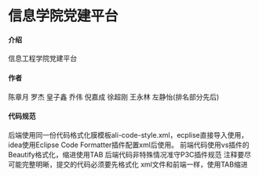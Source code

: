 # 信息学院党建平台

#### 介绍
信息工程学院党建平台

#### 作者

陈章月 罗杰 皇子鑫 乔伟 倪嘉成 徐超刚 王永林 左静怡(排名部分先后)

#### 代码规范

后端使用同一份代码格式化膜模板ali-code-style.xml，ecplise直接导入使用，idea使用Eclipse Code Formatter插件配置xml后使用。
前端代码使用vs插件的Beautify格式化，缩进使用TAB
后端代码非特殊情况准守P3C插件规范
注释要尽可能完整明晰，提交的代码必须要先格式化
xml文件和前端一样，使用TAB缩进

